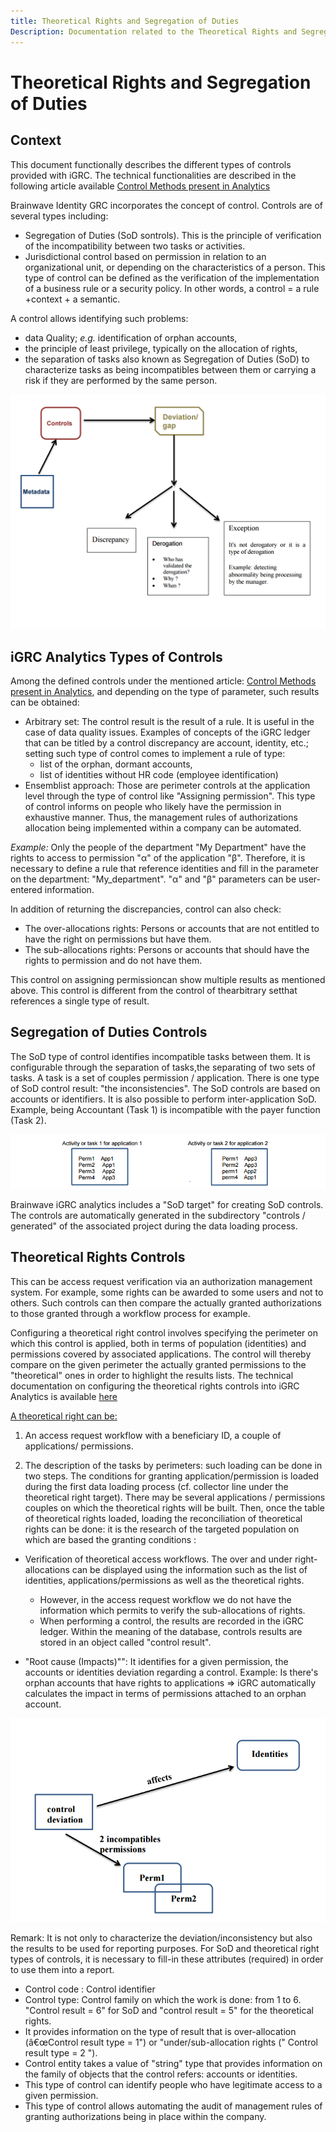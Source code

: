 ```yaml
---
title: Theoretical Rights and Segregation of Duties
Description: Documentation related to the Theoretical Rights and Segregation of Duties
---
```


# Theoretical Rights and Segregation of Duties

## Context

This document functionally describes the different types of controls provided with iGRC. The technical functionalities are described in the following article available [Control Methods present in Analytics](control-methods.md)

Brainwave Identity GRC incorporates the concept of control. Controls are of several types including:

- Segregation of Duties (SoD sontrols). This is the principle of verification of the incompatibility between two tasks or activities.
- Jurisdictional control based on permission in relation to an organizational unit, or depending on the characteristics of a person. This type of control can be defined as the verification of the implementation of a business rule or a security policy. In other words, a control = a rule +context + a semantic.

A control allows identifying such problems:

- data Quality; _e.g._ identification of orphan accounts,
- the principle of least privilege, typically on the allocation of rights,
- the separation of tasks also known as Segregation of Duties (SoD) to characterize tasks as being incompatibles between them or carrying a risk if they are performed by the same person.

![Segregation of duties](./images/1.PNG "Segregation of duties")

## iGRC Analytics Types of Controls

Among the defined controls under the mentioned article: [Control Methods present in Analytics](control-methods.md), and depending on the type of parameter, such results can be obtained:

- Arbitrary set: The control result is the result of a rule. It is useful in the case of data quality issues. Examples of concepts of the iGRC ledger that can be titled by a control discrepancy are account, identity, etc.; setting such type of control comes to implement a rule of type:
  - list of the orphan, dormant accounts,
  - list of identities without HR code (employee identification)
- Ensemblist approach: Those are perimeter controls at the application level through the type of control like "Assigning permission". This type of control informs on people who likely have the permission in exhaustive manner. Thus, the management rules of authorizations allocation being implemented within a company can be automated.

_Example:_ Only the people of the department "My Department" have the rights to access to permission "α" of the application "β". Therefore, it is necessary to define a rule that reference identities and fill in the parameter on the department: "My_department". "α" and "β" parameters can be user-entered information.

In addition of returning the discrepancies, control can also check:

- The over-allocations rights: Persons or accounts that are not entitled to have the right on permissions but have them.
- The sub-allocations rights: Persons or accounts that should have the rights to permission and do not have them.

This control on assigning permissioncan show multiple results as mentioned above. This control is different from the control of thearbitrary setthat references a single type of result.

## Segregation of Duties Controls

The SoD type of control identifies incompatible tasks between them. It is configurable through the separation of tasks,the separating of two sets of tasks. A task is a set of couples permission / application. There is one type of SoD control result: "the inconsistencies". The SoD controls are based on accounts or identifiers. It is also possible to perform inter-application SoD.
Example, being Accountant (Task 1) is incompatible with the payer function (Task 2).

![Activity](./images/activity.PNG "Activity")

Brainwave iGRC analytics includes a "SoD target" for creating SoD controls. The controls are automatically generated in the subdirectory "controls / generated" of the associated project during the data loading process.

## Theoretical Rights Controls

This can be access request verification via an authorization management system. For example, some rights can be awarded to some users and not to others. Such controls can then compare the actually granted authorizations to those granted through a workflow process for example.

Configuring a theoretical right control involves specifying the perimeter on which this control is applied, both in terms of population (identities) and permissions covered by associated applications. The control will thereby compare on the given perimeter the actually granted permissions to the "theoretical" ones in order to highlight the results lists. The technical documentation on configuring the theoretical rights controls into iGRC Analytics is available [here](docs.md)

<u> A theoretical right can be:</u>

1. An access request workflow with a beneficiary ID, a couple of applications/ permissions.

2. The description of the tasks by perimeters: such loading can be done in two steps. The conditions for granting application/permission is loaded during the first data loading process (cf. collector line under the theoretical right target). There may be several applications / permissions couples on which the theoretical rights will be built. Then, once the table of theoretical rights loaded, loading the reconciliation of theoretical rights can be done: it is the research of the targeted population on which are based the granting conditions :

- Verification of theoretical access workflows. The over and under right-allocations can be displayed using the information such as the list of identities, applications/permissions as well as the theoretical rights.
  - However, in the access request workflow we do not have the information which permits to verify the sub-allocations of rights.
  - When performing a control, the results are recorded in the iGRC ledger. Within the meaning of the database, controls results are stored in an object called "control result".

- "Root cause (Impacts)"": It identifies for a given permission, the accounts or identities deviation regarding a control.
Example: Is there's orphan accounts that have rights to applications =\> iGRC automatically calculates the impact in terms of permissions attached to an orphan account.

![Activity](./images/2.PNG "Activity")

Remark: It is not only to characterize the deviation/inconsistency but also the results to be used for reporting purposes. For SoD and theoretical right types of controls, it is necessary to fill-in these attributes (required) in order to use them into a report.

- Control code : Control identifier
- Control type: Control family on which the work is done: from 1 to 6. "Control result = 6" for SoD and "control result = 5" for the theoretical rights.
- It provides information on the type of result that is over-allocation (â€œControl result type = 1") or "under/sub-allocation rights (" Control result type = 2 ").
- Control entity takes a value of "string" type that provides information on the family of objects that the control refers: accounts or identities.
- This type of control can identify people who have legitimate access to a given permission.
- This type of control allows automating the audit of management rules of granting authorizations being in place within the company.
